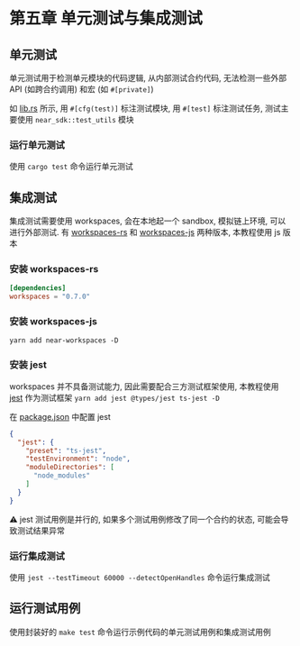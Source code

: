 # 第五章 单元测试与集成测试

## 单元测试
单元测试用于检测单元模块的代码逻辑, 从内部测试合约代码, 无法检测一些外部 API (如跨合约调用) 和宏 (如 `#[private]`)

如 [lib.rs](./src/lib.rs) 所示, 用 `#[cfg(test)]` 标注测试模块, 用 `#[test]` 标注测试任务, 测试主要使用 `near_sdk::test_utils` 模块

### 运行单元测试
使用 `cargo test` 命令运行单元测试

## 集成测试
集成测试需要使用 workspaces, 会在本地起一个 sandbox, 模拟链上环境, 可以进行外部测试. 有 [workspaces-rs](https://github.com/near/workspaces-rs) 和 [workspaces-js](https://github.com/near/workspaces-js) 两种版本, 本教程使用 js 版本

### 安装 workspaces-rs
```toml
[dependencies]
workspaces = "0.7.0"
```

### 安装 workspaces-js 
`yarn add near-workspaces -D`

### 安装 jest
workspaces 并不具备测试能力, 因此需要配合三方测试框架使用, 本教程使用 [jest](https://github.com/jestjs/jest) 作为测试框架 `yarn add jest @types/jest ts-jest -D`

在 [package.json](./package.json) 中配置 jest
```json
{
  "jest": {
    "preset": "ts-jest",
    "testEnvironment": "node",
    "moduleDirectories": [
      "node_modules"
    ]
  }
}
```

⚠️ jest 测试用例是并行的, 如果多个测试用例修改了同一个合约的状态, 可能会导致测试结果异常

### 运行集成测试
使用 `jest --testTimeout 60000 --detectOpenHandles` 命令运行集成测试

## 运行测试用例
使用封装好的 `make test` 命令运行示例代码的单元测试用例和集成测试用例
